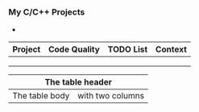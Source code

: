
### My C/C++ Projects
 - 

| Project | Code Quality  | TODO List  | Context  |
|---------|---------------|------------|----------|
|         |               |            |          |
|         |               |            |          |
|         |               |            |          |

<table>
    <thead>
        <tr>
            <th colspan="2">The table header</th>
        </tr>
    </thead>
    <tbody>
        <tr>
            <td>The table body</td>
            <td>with two columns</td>
        </tr>
    </tbody>
</table>
